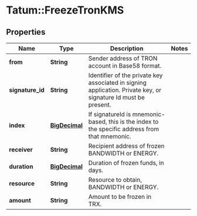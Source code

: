 # Tatum::FreezeTronKMS

## Properties
Name | Type | Description | Notes
------------ | ------------- | ------------- | -------------
**from** | **String** | Sender address of TRON account in Base58 format. | 
**signature_id** | **String** | Identifier of the private key associated in signing application. Private key, or signature Id must be present. | 
**index** | [**BigDecimal**](BigDecimal.md) | If signatureId is mnemonic-based, this is the index to the specific address from that mnemonic. | 
**receiver** | **String** | Recipient address of frozen BANDWIDTH or ENERGY. | 
**duration** | [**BigDecimal**](BigDecimal.md) | Duration of frozen funds, in days. | 
**resource** | **String** | Resource to obtain, BANDWIDTH or ENERGY. | 
**amount** | **String** | Amount to be frozen in TRX. | 

